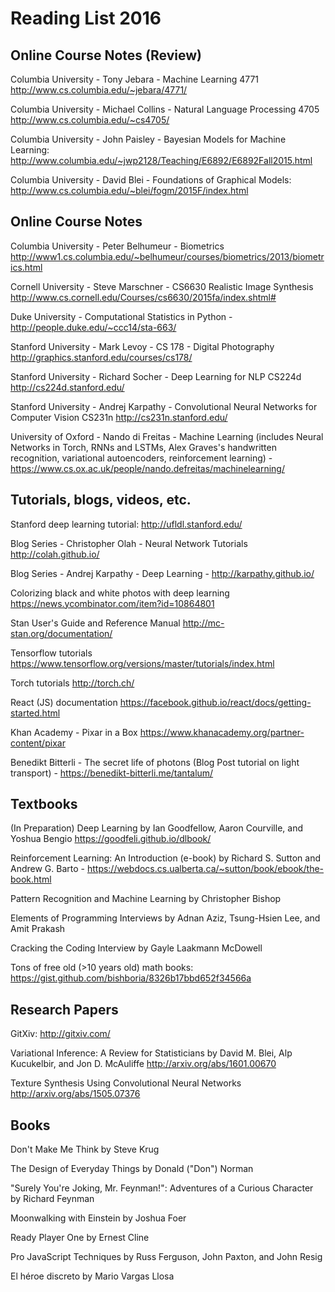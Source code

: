 # Reading List 2016

## Online Course Notes (Review)

Columbia University - Tony Jebara - Machine Learning 4771
http://www.cs.columbia.edu/~jebara/4771/

Columbia University - Michael Collins - Natural Language Processing 4705
http://www.cs.columbia.edu/~cs4705/

Columbia University - John Paisley - Bayesian Models for Machine Learning: http://www.columbia.edu/~jwp2128/Teaching/E6892/E6892Fall2015.html

Columbia University - David Blei - Foundations of Graphical Models: http://www.cs.columbia.edu/~blei/fogm/2015F/index.html

## Online Course Notes

Columbia University - Peter Belhumeur - Biometrics
http://www1.cs.columbia.edu/~belhumeur/courses/biometrics/2013/biometrics.html

Cornell University - Steve Marschner - CS6630 Realistic Image Synthesis
http://www.cs.cornell.edu/Courses/cs6630/2015fa/index.shtml#

Duke University - Computational Statistics in Python - http://people.duke.edu/~ccc14/sta-663/

Stanford University - Mark Levoy - CS 178 - Digital Photography
http://graphics.stanford.edu/courses/cs178/

Stanford University - Richard Socher - Deep Learning for NLP CS224d
http://cs224d.stanford.edu/

Stanford University - Andrej Karpathy - Convolutional Neural Networks for Computer Vision CS231n
http://cs231n.stanford.edu/

University of Oxford - Nando di Freitas - Machine Learning (includes Neural Networks in Torch, RNNs and LSTMs, Alex Graves's handwritten recognition, variational autoencoders, reinforcement learning) - https://www.cs.ox.ac.uk/people/nando.defreitas/machinelearning/

## Tutorials, blogs, videos, etc.

Stanford deep learning tutorial: http://ufldl.stanford.edu/

Blog Series - Christopher Olah - Neural Network Tutorials
http://colah.github.io/

Blog Series - Andrej Karpathy - Deep Learning - http://karpathy.github.io/

Colorizing black and white photos with deep learning https://news.ycombinator.com/item?id=10864801

Stan User's Guide and Reference Manual http://mc-stan.org/documentation/

Tensorflow tutorials https://www.tensorflow.org/versions/master/tutorials/index.html

Torch tutorials http://torch.ch/

React (JS) documentation https://facebook.github.io/react/docs/getting-started.html

Khan Academy - Pixar in a Box
https://www.khanacademy.org/partner-content/pixar

Benedikt Bitterli - The secret life of photons (Blog Post tutorial on light transport) -
https://benedikt-bitterli.me/tantalum/

## Textbooks

(In Preparation) Deep Learning by Ian Goodfellow, Aaron Courville, and Yoshua Bengio https://goodfeli.github.io/dlbook/

Reinforcement Learning: An Introduction (e-book) by Richard S. Sutton and Andrew G. Barto - https://webdocs.cs.ualberta.ca/~sutton/book/ebook/the-book.html

Pattern Recognition and Machine Learning by Christopher Bishop

Elements of Programming Interviews by Adnan Aziz, Tsung-Hsien Lee, and Amit Prakash

Cracking the Coding Interview by Gayle Laakmann McDowell

Tons of free old (>10 years old) math books: https://gist.github.com/bishboria/8326b17bbd652f34566a

## Research Papers

GitXiv: http://gitxiv.com/

Variational Inference: A Review for Statisticians by David M. Blei, Alp Kucukelbir, and Jon D. McAuliffe http://arxiv.org/abs/1601.00670

Texture Synthesis Using Convolutional Neural Networks http://arxiv.org/abs/1505.07376

## Books

Don't Make Me Think by Steve Krug

The Design of Everyday Things by Donald ("Don") Norman

"Surely You're Joking, Mr. Feynman!": Adventures of a Curious Character by Richard Feynman

Moonwalking with Einstein by Joshua Foer

Ready Player One by Ernest Cline

Pro JavaScript Techniques by Russ Ferguson, John Paxton, and John Resig

El héroe discreto by Mario Vargas Llosa
